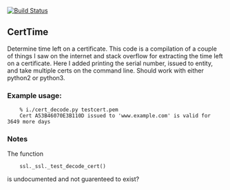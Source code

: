 [![Build Status](https://travis-ci.org/Scott8586/CertTime.svg?branch=master)](https://travis-ci.org/Scott8586/CertTime)

## CertTime

Determine time left on a certificate.  This code is a compilation of a couple of things I saw
on the internet and stack overflow for extracting the time left on a certificate.  Here I
added printing the serial number, issued to entity, and take multiple certs on the command line.
Should work with either python2 or python3.

### Example usage:

```
	% i./cert_decode.py testcert.pem 
	Cert A53B46070E3B110D issued to 'www.example.com' is valid for 3649 more days
```

### Notes

The function

```
	ssl._ssl._test_decode_cert()
```

is undocumented and not guarenteed to exist?

